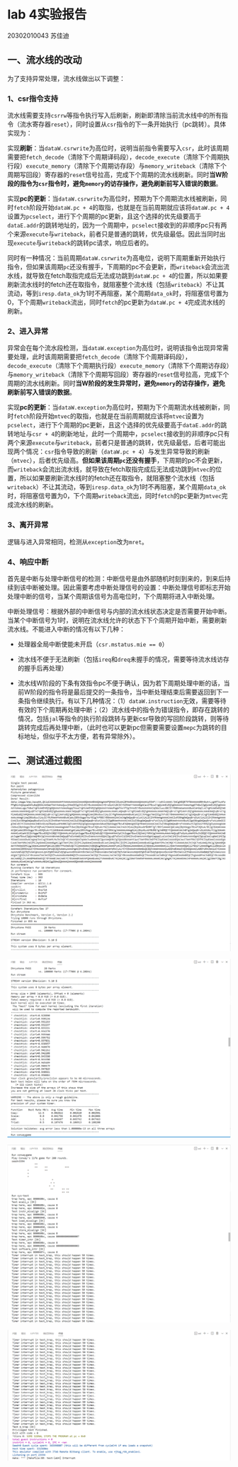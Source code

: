 # lab 4实验报告

20302010043 苏佳迪

## 一、流水线的改动

为了支持异常处理，流水线做出以下调整：

### 1、csr指令支持

流水线需要支持`csrrw`等指令执行写入后刷新，刷新即清除当前流水线中的所有指令（流水寄存器`reset`），同时设置从`csr`指令的下一条开始执行（pc跳转）。具体实现为：

实现**刷新**：当`dataW.csrwrite`为高位时，说明当前指令需要写入`csr`，此时该周期需要把`fetch_decode`（清除下个周期译码段），`decode_execute`（清除下个周期执行段）`execute_memory`（清除下个周期访存段）与`memory_writeback`（清除下个周期写回段）寄存器的`reset`信号拉高，完成下个周期的流水线刷新。同时**当W阶段的指令为`csr`指令时，避免`memory`的访存操作，避免刷新前写入错误的数据**。

实现**pc的更新**：当`dataW.csrwrite`为高位时，预期为下个周期流水线被刷新，同时`fetch`阶段开始`dataW.pc + 4`的取指，也就是在当前周期就应该将`dataW.pc + 4`设置为`pcselect`，进行下个周期的pc更新，且这个选择的优先级要高于`dataE.addr`的跳转地址的，因为一个周期中，`pcselect`接收到的非顺序pc只有两个来源`execute`与`writeback`，前者只是普通的跳转，优先级最低。因此当同时出现`execute`与`writeback`的跳转pc请求，响应后者的。

同时有一种情况：当前周期`dataW.csrwrite`为高电位，说明下周期重新开始执行指令，但如果该周期`pc`还没有握手，下周期的pc不会更新，而`writeback`会流出流水线，就导致在fetch取指完成后无法成功跳到`dataW.pc + 4`的位置，所以如果要刷新流水线时的fetch还在取指令，就阻塞整个流水线（包括`writeback`）不让其流动，等到`iresp.data_ok`为1时不再阻塞，某个周期`data_ok`时，将阻塞信号置为0，下个周期`writeback`流出，同时`fetch`的pc更新为`dataW.pc + 4`完成流水线的刷新。

### 2、进入异常

异常会在每个流水段检测，当`dataW.exception`为高位时，说明该指令出现异常需要处理，此时该周期需要把`fetch_decode`（清除下个周期译码段），`decode_execute`（清除下个周期执行段）`execute_memory`（清除下个周期访存段）与`memory_writeback`（清除下个周期写回段）寄存器的`reset`信号拉高，完成下个周期的流水线刷新。同时**当W阶段的发生异常时，避免`memory`的访存操作，避免刷新前写入错误的数据**。

实现**pc的更新**：当`dataW.exception`为高位时，预期为下个周期流水线被刷新，同时`fetch`阶段开始`mtvec`的取指，也就是在当前周期就应该将`mtvec`设置为`pcselect`，进行下个周期的pc更新，且这个选择的优先级要高于`dataE.addr`的跳转地址与`csr + 4`的刷新地址，此时一个周期中，`pcselect`接收到的非顺序pc只有两个来源`execute`与`writeback`，前者只是普通的跳转，优先级最低，后者可能出现两个情况：`csr`指令导致的刷新（`dataW.pc + 4`）与发生异常导致的刷新（`mtvec`），后者优先级高。**但如果该周期`pc`还没有握手**，下周期的pc不会更新，而`writeback`会流出流水线，就导致在fetch取指完成后无法成功跳到`mtvec`的位置，所以如果要刷新流水线时的fetch还在取指令，就阻塞整个流水线（包括`writeback`）不让其流动，等到`iresp.data_ok`为1时不再阻塞，某个周期`data_ok`时，将阻塞信号置为0，下个周期`writeback`流出，同时`fetch`的pc更新为`mtvec`完成流水线的刷新。

### 3、离开异常

逻辑与进入异常相同，检测从`exception`改为`mret`。

### 4、响应中断

首先是中断与处理中断信号的检测：中断信号是由外部随机时刻到来的，到来后持续到该中断被处理。因此需要考虑中断处理信号的设置：中断处理信号即标志开始处理中断的信号，当某个周期该信号为高电位时，下个周期将进入中断处理。

中断处理信号：根据外部的中断信号与内部的流水线状态决定是否需要开始中断。当某个中断信号为1时，说明在流水线允许的状态下下个周期开始中断，需要刷新流水线。不能进入中断的情况有以下几种：

* 处理器全局中断使能未开启（`csr.mstatus.mie == 0`）

* 流水线不便于无法刷新（包括`ireq`和`dreq`未握手的情况，需要等待流水线访存的握手后再处理）

* 流水线W阶段的下条有效指令pc不便于确认，因为若下周期处理中断的话，当前W阶段的指令将是最后提交的一条指令，当中断处理结束后需要返回到下一条指令继续执行。有以下几种情况：（1）`dataW.instruction`无效，需要等待有效的下个周期再处理中断；（2）流水线中的指令为错误指令，即存在跳转的情况，包括`jal`等指令的执行阶段跳转与更新csr导致的写回阶段跳转，则等待跳转完成后再处理中断，（此时也可以更新pc但需要需要设置`mepc`为跳转的目标地址，但似乎不太方便，若有异常除外）。

## 二、测试通过截图

![](img/passed-1.png)

![](img/passed-2.png)

![](img/passed-3.png)

![](img/passed-4.png)
